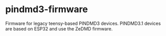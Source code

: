 # pindmd3-firmware
Firmware for legacy teensy-based PINDMD3 devices. PINDMD3.1 devices are based on ESP32 and use the ZeDMD firmware. 
